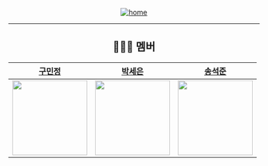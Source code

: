 <div align="center">

<a href="https://github.com/KB-AI-KoBo.github.io/">

![home](https://img.shields.io/badge/Home-KB-AI-KoBo-green)

</a>



---

## 👩🏻‍💻 멤버

|          [구민정](https://github.com/ming9oo328)          |          [박세은](https://github.com/seun0123)          |          [송석준](https://github.com/suwdle)          | 
| :-------------------------------------------------------: | :-------------------------------------------------------: | :--------------------------------------------------------: | 
| <img src="https://github.com/ming9oo328" width="150"> | <img src="https://github.com/seun0123" width="150"> | <img src="https://github.com/suwdle" width="150"> | 


</div>
